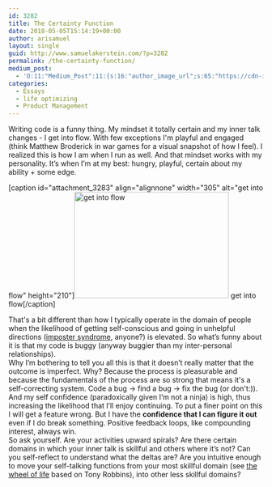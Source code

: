 ```yaml
---
id: 3282
title: The Certainty Function
date: 2018-05-05T15:14:19+00:00
author: arisamuel
layout: single
guid: http://www.samuelakerstein.com/?p=3282
permalink: /the-certainty-function/
medium_post:
  - 'O:11:"Medium_Post":11:{s:16:"author_image_url";s:65:"https://cdn-images-1.medium.com/fit/c/200/200/0*3qbkaU8KY1x20ybl.";s:10:"author_url";s:32:"https://medium.com/@ariakerstein";s:11:"byline_name";N;s:12:"byline_email";N;s:10:"cross_link";s:2:"no";s:2:"id";s:12:"8b788c062f54";s:21:"follower_notification";s:3:"yes";s:7:"license";s:19:"all-rights-reserved";s:14:"publication_id";s:2:"-1";s:6:"status";s:6:"public";s:3:"url";s:68:"https://medium.com/@ariakerstein/the-certainty-function-8b788c062f54";}'
categories:
  - Essays
  - life optimizing
  - Product Management
---
```

<div>Writing code is a funny thing. My mindset it totally certain and my inner talk changes - I get into flow. With few exceptions I'm playful and engaged (think Matthew Broderick in war games for a visual snapshot of how I feel). I realized this is how I am when I run as well. And that mindset works with my personality. It’s when I’m at my best: hungry, playful, certain about my ability + some edge.</div>
<!--more-->

[caption id="attachment_3283" align="alignnone" width="305" alt="get into flow" height="210"]<img src="http://www.samuelakerstein.com/wp-content/uploads/2018/05/B0011EQBOS_WarGames_UXMG1._RI_SX940_.jpg" class="alignnone wp-image-3283" alt="get into flow" width="305" height="210"> get into flow[/caption]

<div>That's a bit different than how I typically operate in the domain of people when the likelihood of getting self-conscious and going in unhelpful directions (<a href="https://en.wikipedia.org/wiki/Impostor_syndrome">imposter syndrome</a>, anyone?) is elevated. So what’s funny about it is that my code is buggy (anyway buggier than my inter-personal relationships).</div>
<div></div>
<div>Why I’m bothering to tell you all this is that it doesn’t really matter that the outcome is imperfect. Why? Because the process is pleasurable and because the fundamentals of the process are so strong that means it's a self-correcting system. Code a bug -&gt; find a bug -&gt; fix the bug (or don't:)). And my self confidence (paradoxically given I’m not a ninja) is high, thus increasing the likelihood that I’ll enjoy continuing. To put a finer point on this I will get a feature wrong. But I have the <b>confidence that I can figure it out</b> even if I do break something. Positive feedback loops, like compounding interest, always win.</div>
<div></div>
<div>So ask yourself. Are your activities upward spirals? Are there certain domains in which your inner talk is skillful and others where it’s not? Can you self-reflect to understand what the deltas are? Are you intuitive enough to move your self-talking functions from your most skillful domain (see&nbsp;<a href="https://raviraman.com/the-wheel-of-life/">the wheel of life</a> based on Tony Robbins), into other less skillful domains?</div>